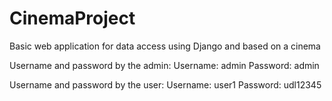 # CinemaProject
Basic web application for data access using Django and based on a cinema

Username and password by the admin:
Username: admin
Password: admin

Username and password by the user:
Username: user1
Password: udl12345
